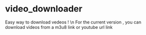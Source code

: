 # video_downloader
Easy way to download vedeos ! \n
For the current version , you can download videos from a m3u8 link or youtube url link
